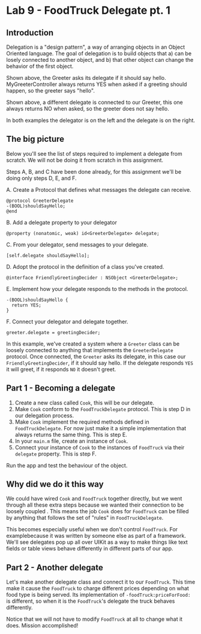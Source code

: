 # Lab 9 - FoodTruck Delegate pt. 1

## Introduction
Delegation is a "design pattern", a way of arranging objects in an Object Oriented language. The goal of delegation is to build objects that a) can be losely connected to another object, and b) that other object can change the behavior of the first object.

Shown above, the Greeter asks its delegate if it should say hello. MyGreeterController always returns YES when asked if a greeting should happen, so the greeter says "hello".

Shown above, a different delegate is connected to our Greeter, this one always returns NO when asked, so the greeter does not say hello.

In both examples the delegator is on the left and the delegate is on the right.

## The big picture
Below you'll see the list of steps required to implement a delegate from scratch. We will not be doing it from scratch in this assignment.

Steps A, B, and C have been done already, for this assignment we'll be doing only steps D, E, and F.

A. Create a Protocol that defines what messages the delegate can receive.
```
@protocol GreeterDelegate
-(BOOL)shouldSayHello;
@end
```

B. Add a delegate property to your delegator
```
@property (nonatomic, weak) id<GreeterDelegate> delegate;
```

C. From your delegator, send messages to your delegate.
```
[self.delegate shouldSayHello];
```

D. Adopt the protocol in the definition of a class you've created.
```
@interface FriendlyGreetingDecider : NSObject <GreeterDelegate>;
```

E. Implement how your delegate responds to the methods in the protocol.
```
-(BOOL)shouldSayHello {
  return YES;
}
```

F. Connect your delegator and delegate together.
```
greeter.delegate = greetingDecider;
```

In this example, we've created a system where a `Greeter` class can be loosely connected to anything that implements the `GreeterDelegate` protocol. Once connected, the `Greeter` asks its delegate, in this case our `FriendlyGreetingDecider`, if it should say hello. If the delegate responds `YES` it will greet, if it responds `NO` it doesn't greet.

## Part 1 - Becoming a delegate
1. Create a new class called `Cook`, this will be our delegate.
2. Make `Cook` conform to the `FoodTruckDelegate` protocol. This is step D in our delegation process.
3. Make `Cook` implement the required methods defined in `FoodTruckDelegate`. For now just make it a simple implementation that always returns the same thing. This is step E.
4. In your `main.m` file, create an instance of `Cook`.
5. Connect your instance of `Cook` to the instances of `FoodTruck` via their `delegate` property. This is step F.

Run the app and test the behaviour of the object.

## Why did we do it this way
We could have wired `Cook` and `FoodTruck` together directly, but we went through all these extra steps because we wanted their connection to be loosely coupled . This means the job `Cook` does for `FoodTruck` can be filled by anything that follows the set of "rules" in `FoodTruckDelegate`.

This becomes especially useful when we don't control `FoodTruck`. For examplebecause it was written by someone else as part of a framework. We'll see delegates pop up all over UIKit as a way to make things like text fields or table views behave differently in different parts of our app.

## Part 2 - Another delegate
Let's make another delegate class and connect it to our `FoodTruck`. This time make it cause the `FoodTruck` to charge different prices depending on what food type is being served. Its implementation of `-foodTruck:priceForFood:` is different, so when it is the `FoodTruck`'s delegate the truck behaves differently.

Notice that we will not have to modify `FoodTruck` at all to change what it does. Mission accomplished!